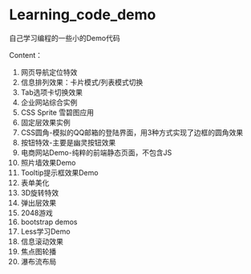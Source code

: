 # Learning_code_demo

自己学习编程的一些小的Demo代码

Content：
1. 网页导航定位特效
2. 信息排列效果：卡片模式/列表模式切换
3. Tab选项卡切换效果
4. 企业网站综合实例
5. CSS Sprite 雪碧图应用
6. 固定层效果实例
7. CSS圆角-模拟的QQ邮箱的登陆界面，用3种方式实现了边框的圆角效果
8. 按钮特效-主要是幽灵按钮效果
9. 电商网站Demo-纯粹的前端静态页面，不包含JS
10. 照片墙效果Demo
11. Tooltip提示框效果Demo
12. 表单美化
13. 3D旋转特效
14. 弹出层效果
15. 2048游戏
16. bootstrap demos
17. Less学习Demo
18. 信息滚动效果
19. 焦点图轮播
20. 瀑布流布局